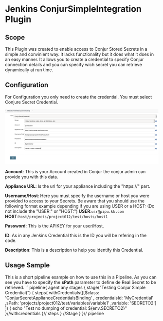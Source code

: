 # Jenkins ConjurSimpleIntegration Plugin

## Scope
This Plugin was created to enable access to Conjur Stored Secrets in a simple and convinient way.
It lacks functionality but it does what it does in an easy manner.
It allows you to create a credential to specify Conjur connection details and you can specify wich secret you can retrieve dynamically at run time.
## Configuration
For Configuration you only need to create the credential.
You must select Conjure Secret Credential.

![Credential Sample](src/main/resources/createcredential.png)


**Account**: This is your Account created in Conjur the conjur admin can provide you with this data.


**Appliance URL**: Is the url for your appliance including the "https://" part.


**Username/Host**: Here you must specify the username or host you were provided to access to your Secrets. Be aware that you should use the following format example depending if you are using USER or a HOST: (Do not include the "USER:" or "HOST:")
  **USER**:`usr@pipu.kk.com`
  **HOST**:`host/projects/project012/test/hosts/host1`


**Password**: This is the APIKEY for your user/Host.


**ID**: As in any Jenkins Credential this is the ID you will be refering in the code.


**Description**: This is a description to help you identify this Credential.

## Usage Sample
This is a short pipeline example on how to use this in a Pipeline.
As you can see you have to specify the **sPath** parameter to define de Real Secret to be retrieved.
``
pipeline{
agent any
    stages {
        stage("Testing Conjur Simple Credential)") {
            steps{
                withCredentials([[$class: 'ConjurSecretApplianceCredentialsBinding'
                                    , credentialsId: 'MyCredential'
                                    ,sPath: 'projects/project012/test/variables/variable1'
                                    ,variable: 'SECRETO2']
                                ]) {
                echo "Test no dumping of credential: ${env.SECRETO2}"
                }//withcredentials
            }// steps
        } //Stage
    }
}// pipeline
```

